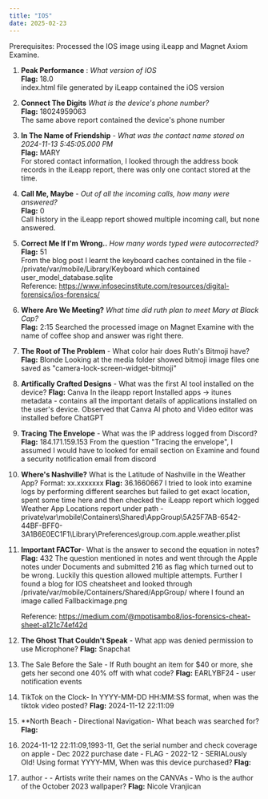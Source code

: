 ```yaml
---
title: "IOS"
date: 2025-02-23
---
```


Prerequisites:
Processed the IOS image using iLeapp and Magnet Axiom Examine.

1. **Peak Performance** : *What version of IOS* <br/>
**Flag:** 18.0<br/>
index.html file generated by iLeapp contained the iOS version <br/>

2. **Connect The Digits** *What is the device's phone number?*<br/>
**Flag:** 18024959063<br/>
The same above report contained the device's phone number<br/>

4. **In The Name of Friendship** - *What was the contact name stored on 2024-11-13 5:45:05.000 PM*<br/>
**Flag:** MARY<br/>
 For stored contact information, I looked through the address book records in the iLeapp report, there was only one contact stored at the time.<br/>
   
5. **Call Me, Maybe** - *Out of all the incoming calls, how many were answered?*<br/>
   **Flag:** 0<br/>
   Call history in the iLeapp report showed multiple incoming call, but none answered.<br/>
   
6. **Correct Me If I'm Wrong..** *How many words typed were autocorrected?*<br/>
   **Flag:** 51<br/>
   From the blog post I learnt the keyboard caches contained in the file - /private/var/mobile/Library/Keyboard which contained user_model_database.sqlite<br/>
   Reference: https://www.infosecinstitute.com/resources/digital-forensics/ios-forensics/<br/>
   
7. **Where Are We Meeting?** *What time did ruth plan to meet Mary at Black Cap?*  
    **Flag:** 2:15
   Searched the processed image on Magnet Examine with the name of coffee shop and answer was right there.
   
8. **The Root of The Problem** - What color hair does Ruth's Bitmoji have?
   **Flag:** Blonde
   Looking at the media folder showed bitmoji image files one saved as "camera-lock-screen-widget-bitmoji"
   
9. **Artifically Crafted Designs** - What was the first AI tool installed on the device?
    **Flag:** Canva
    In the ileapp report Installed apps -> itunes metadata - contains all the important details of applications installed on the user's device. Observed that Canva AI photo and Video editor was installed before ChatGPT
    
10. **Tracing The Envelope** - What was the IP address logged from Discord?
    **Flag:** 184.171.159.153
   From the question "Tracing the envelope", I assumed I would have to looked for email section on Examine and found a security notification email from discord 
    
11. **Where's Nashville?** What is the Latitude of Nashville in the Weather App? Format: xx.xxxxxxx
    **Flag:** 36.1660667
    I tried to look into examine logs by performing different searches but failed to get exact location, spent some time here and then checked the iLeapp report which logged Weather App Locations report under path - private\var\mobile\Containers\Shared\AppGroup\5A25F7AB-6542-44BF-BFF0-3A1B6E0EC1F1\Library\Preferences\group.com.apple.weather.plist
    
13. **Important FACTor**- What is the answer to second the equation in notes?
    **Flag:** 432
    The question mentioned in notes and went through the Apple notes under Documents and submitted 216 as flag which turned out to be wrong. Luckily this question allowed multiple attempts.
    Further I found a blog for IOS cheatsheet and looked through /private/var/mobile/Containers/Shared/AppGroup/ where I found an image called Fallbackimage.png
        
    Reference: https://medium.com/@mpotisambo8/ios-forensics-cheat-sheet-a121c74ef42d
    
    
15. **The Ghost That Couldn't Speak** - What app was denied permission to use Microphone?
    **Flag:** Snapchat
    
16. The Sale Before the Sale - If Ruth bought an item for $40 or more, she gets her second one 40% off with what code?
    **Flag:** EARLYBF24 - user notification events
    
22. TikTok on the Clock- In YYYY-MM-DD HH:MM:SS format, when was the tiktok video posted?
    **Flag:** 2024-11-12 22:11:09
    
24. **North Beach - Directional Navigation- What beach was searched for?
    **Flag:**
    
26. 2024-11-12 22:11:09,1993-11, Get the serial number and check coverage on apple - Dec 2022 purchase date - FLAG - 2022-12 - SERIALously Old! Using format YYYY-MM, When was this device purchased?
    **Flag:**
    
28. author -  - Artists write their names on the CANVAs - Who is the author of the October 2023 wallpaper?
    **Flag:** Nicole Vranjican
